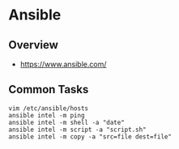 # Ansible


## Overview

- https://www.ansible.com/


## Common Tasks

    vim /etc/ansible/hosts
    ansible intel -m ping
    ansible intel -m shell -a "date"
    ansible intel -m script -a "script.sh"
    ansible intel -m copy -a "src=file dest=file"
